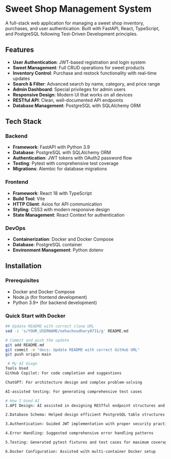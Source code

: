 # Sweet Shop Management System

A full-stack web application for managing a sweet shop inventory, purchases, and user authentication. Built with FastAPI, React, TypeScript, and PostgreSQL following Test-Driven Development principles.

##  Features

- **User Authentication**: JWT-based registration and login system
- **Sweet Management**: Full CRUD operations for sweet products
- **Inventory Control**: Purchase and restock functionality with real-time updates
- **Search & Filter**: Advanced search by name, category, and price range
- **Admin Dashboard**: Special privileges for admin users
- **Responsive Design**: Modern UI that works on all devices
- **RESTful API**: Clean, well-documented API endpoints
- **Database Management**: PostgreSQL with SQLAlchemy ORM

##  Tech Stack

### Backend
- **Framework**: FastAPI with Python 3.9
- **Database**: PostgreSQL with SQLAlchemy ORM
- **Authentication**: JWT tokens with OAuth2 password flow
- **Testing**: Pytest with comprehensive test coverage
- **Migrations**: Alembic for database migrations

### Frontend
- **Framework**: React 18 with TypeScript
- **Build Tool**: Vite
- **HTTP Client**: Axios for API communication
- **Styling**: CSS3 with modern responsive design
- **State Management**: React Context for authentication

### DevOps
- **Containerization**: Docker and Docker Compose
- **Database**: PostgreSQL container
- **Environment Management**: Python dotenv

##  Installation

### Prerequisites
- Docker and Docker Compose
- Node.js (for frontend development)
- Python 3.9+ (for backend development)

### Quick Start with Docker
```bash
## Update README with correct clone URL
sed -i 's/YOUR_USERNAME/nehachoudhary0731/g' README.md

# Commit and push the update
git add README.md
git commit -m "docs: Update README with correct GitHub URL"
git push origin main

 # My AI Usage
Tools Used
GitHub Copilot: For code completion and suggestions

ChatGPT: For architecture design and complex problem-solving

AI-assisted testing: For generating comprehensive test cases

# How I Used AI
1.API Design: AI assisted in designing RESTful endpoint structures and request/response schemas

2.Database Schema: Helped design efficient PostgreSQL table structures and relationships

3.Authentication: Guided JWT implementation with proper security practices

4.Error Handling: Suggested comprehensive error handling patterns

5.Testing: Generated pytest fixtures and test cases for maximum coverage

6.Docker Configuration: Assisted with multi-container Docker setup
